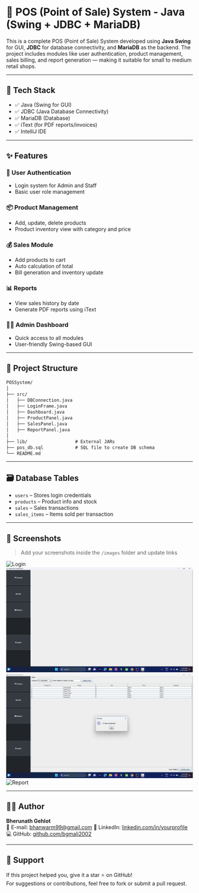 # 🛒 POS (Point of Sale) System - Java (Swing + JDBC + MariaDB)

This is a complete POS (Point of Sale) System developed using **Java Swing** for GUI, **JDBC** for database connectivity, and **MariaDB** as the backend. The project includes modules like user authentication, product management, sales billing, and report generation — making it suitable for small to medium retail shops.

---

## 🔧 Tech Stack

- ✅ Java (Swing for GUI)
- ✅ JDBC (Java Database Connectivity)
- ✅ MariaDB (Database)
- ✅ iText (for PDF reports/invoices)
- ✅ IntelliJ IDE

---

## ✨ Features

### 🔐 User Authentication
- Login system for Admin and Staff
- Basic user role management

### 📦 Product Management
- Add, update, delete products
- Product inventory view with category and price

### 💰 Sales Module
- Add products to cart
- Auto calculation of total
- Bill generation and inventory update

### 📊 Reports
- View sales history by date
- Generate PDF reports using iText

### 🧑‍💼 Admin Dashboard
- Quick access to all modules
- User-friendly Swing-based GUI

---

## 📂 Project Structure

```
POSSystem/
│
├── src/
│   ├── DBConnection.java
│   ├── LoginFrame.java
│   ├── Dashboard.java
│   ├── ProductPanel.java
│   ├── SalesPanel.java
│   ├── ReportPanel.java
│
├── lib/                  # External JARs
├── pos_db.sql            # SQL file to create DB schema
└── README.md
```

---

## 🗃️ Database Tables

- `users` – Stores login credentials
- `products` – Product info and stock
- `sales` – Sales transactions
- `sales_items` – Items sold per transaction

---

## 📸 Screenshots

> Add your screenshots inside the `/images` folder and update links

![Login](images/login.png)
![Dashboard](images/dashboard.png)
![Sales](images/sales.png)
![Report](images/report.png)

---

## 🙋‍♂️ Author

**Bherunath Gehlot**  
📧 E-mail: bhanwarm99@gmail.com 
🔗 LinkedIn: [linkedin.com/in/yourprofile](https://linkedin.com/in/bherunath-gehlot)  
💻 GitHub: [github.com/bgmali2002](https://github.com/bgmali2002)

---

## 🌟 Support

If this project helped you, give it a star ⭐ on GitHub!  
For suggestions or contributions, feel free to fork or submit a pull request.

